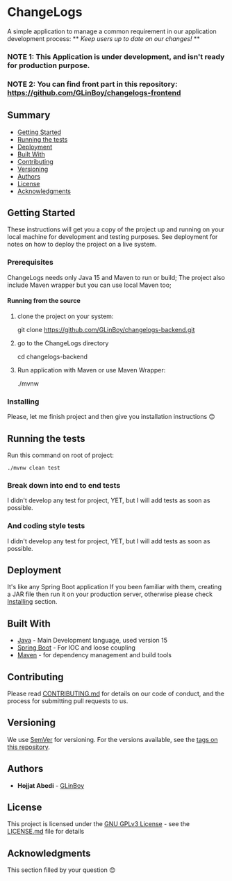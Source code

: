 # ChangeLogs

A simple application to manage a common requirement in our application development process: ** *Keep users up to date on our changes!* **

### NOTE 1: This Application is under development, and isn't ready for production purpose.

### NOTE 2: You can find front part in this repository: https://github.com/GLinBoy/changelogs-frontend

## Summary

  - [Getting Started](#getting-started)
  - [Running the tests](#running-the-tests)
  - [Deployment](#deployment)
  - [Built With](#built-with)
  - [Contributing](#contributing)
  - [Versioning](#versioning)
  - [Authors](#authors)
  - [License](#license)
  - [Acknowledgments](#acknowledgments)

## Getting Started

These instructions will get you a copy of the project up and running on your local machine for development and testing purposes. See deployment for notes on how to deploy the project on a live system.

### Prerequisites

ChangeLogs needs only Java 15 and Maven to run or build; The project also include Maven wrapper but you can use local Maven too;

#### Running from the source

1. clone the project on your system:

    git clone https://github.com/GLinBoy/changelogs-backend.git

2. go to the ChangeLogs directory

    cd changelogs-backend

3. Run application with Maven or use Maven Wrapper:

    ./mvnw

### Installing

Please, let me finish project and then give you installation instructions 😊

## Running the tests

Run this command on root of project:

    ./mvnw clean test

### Break down into end to end tests

I didn't develop any test for project, YET, but I will add tests as soon as possible.

### And coding style tests

I didn't develop any test for project, YET, but I will add tests as soon as possible.

## Deployment

It's like any Spring Boot application If you been familiar with them, creating a JAR file then run it on your production server, otherwise please check [Installing](#installing) section.

## Built With

  - [Java](https://adoptopenjdk.net/) - Main Development language, used version 15
  - [Spring Boot](https://spring.io/projects/spring-boot) - For IOC and loose coupling
  - [Maven](https://maven.org/) - for dependency management and build tools

## Contributing

Please read [CONTRIBUTING.md](CONTRIBUTING.md) for details on our code
of conduct, and the process for submitting pull requests to us.

## Versioning

We use [SemVer](http://semver.org/) for versioning. For the versions
available, see the [tags on this
repository](https://github.com/PurpleBooth/a-good-readme-template/tags).

## Authors

  - **Hojjat Abedi** - [GLinBoy](https://github.com/GLinBoy)


## License

This project is licensed under the [GNU GPLv3 License](LICENSE.md) - see the [LICENSE.md](LICENSE.md) file for
details

## Acknowledgments

This section filled by your question 😊

